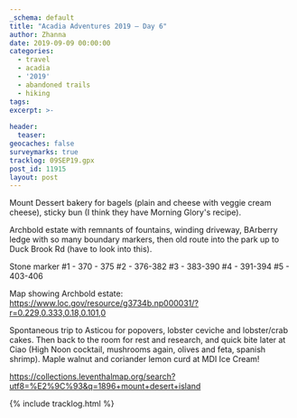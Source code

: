 ```yaml
---
_schema: default
title: "Acadia Adventures 2019 – Day 6"
author: Zhanna
date: 2019-09-09 00:00:00
categories: 
  - travel
  - acadia
  - '2019'
  - abandoned trails
  - hiking
tags:
excerpt: >-
  
header:
  teaser:
geocaches: false
surveymarks: true
tracklog: 09SEP19.gpx
post_id: 11915
layout: post  
---
```


Mount Dessert bakery for bagels (plain and cheese with veggie cream cheese), sticky bun (I think they have Morning Glory's recipe).

Archbold estate with remnants of fountains, winding driveway, BArberry ledge with so many boundary markers, then old route into the park up to Duck Brook Rd (have to look into this). 

Stone marker #1 - 370 - 375
#2 - 376-382
#3 - 383-390
#4 - 391-394
#5 - 403-406

Map showing Archbold estate: https://www.loc.gov/resource/g3734b.np000031/?r=0.229,0.333,0.18,0.101,0

Spontaneous trip to Asticou for popovers, lobster ceviche and lobster/crab cakes. Then back to the room for rest and research, and quick bite later at Ciao (High Noon cocktail, mushrooms again, olives and feta, spanish shrimp). Maple walnut and coriander lemon curd at MDI Ice Cream!

https://collections.leventhalmap.org/search?utf8=%E2%9C%93&q=1896+mount+desert+island

{% include tracklog.html %}

